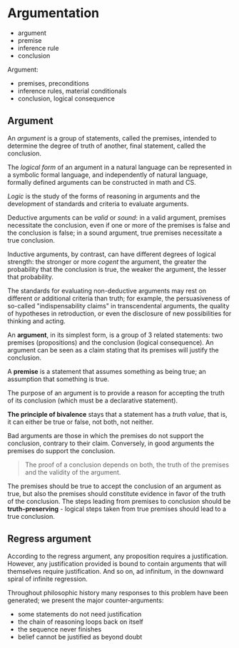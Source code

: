 # Argumentation

- argument
- premise
- inference rule
- conclusion

Argument:
- premises, preconditions
- inference rules, material conditionals
- conclusion, logical consequence


## Argument

An *argument* is a group of statements, called the premises, intended to determine the degree of truth of another, final statement, called the conclusion.

The *logical form* of an argument in a natural language can be represented in a symbolic formal language, and independently of natural language, formally defined arguments can be constructed in math and CS.

*Logic* is the study of the forms of reasoning in arguments and the development of standards and criteria to evaluate arguments.

Deductive arguments can be *valid* or *sound*: in a valid argument, premises necessitate the conclusion, even if one or more of the premises is false and the conclusion is false; in a sound argument, true premises necessitate a true conclusion.

Inductive arguments, by contrast, can have different degrees of logical strength: the stronger or more *cogent* the argument, the greater the probability that the conclusion is true, the weaker the argument, the lesser that probability.

The standards for evaluating non-deductive arguments may rest on different or additional criteria than truth; for example, the persuasiveness of so-called "indispensability claims" in transcendental arguments, the quality of hypotheses in retroduction, or even the disclosure of new possibilities for thinking and acting.



An **argument**, in its simplest form, is a group of 3 related statements: two premises (propositions) and the conclusion (logical consequence). An argument can be seen as a claim stating that its premises will justify the conclusion.

A **premise** is a statement that assumes something as being true; an assumption that something is true.

The purpose of an argument is to provide a reason for accepting the truth of its conclusion (which must be a declarative statement).

**The principle of bivalence** stays that a statement has a *truth value*, that is, it can either be true or false, not both, not neither.


Bad arguments are those in which the premises do not support the conclusion, contrary to their claim. Conversely, in good arguments the premises do support the conclusion.

> The proof of a conclusion depends on both, the truth of the premises and the validity of the argument.

The premises should be true to accept the conclusion of an argument as true, but also the premises should constitute evidence in favor of the truth of the conclusion. The steps leading from premises to conclusion should be **truth-preserving** - logical steps taken from true premises should lead to a true conclusion.


## Regress argument
According to the regress argument, any proposition requires a justification. However, any justification provided is bound to contain arguments that will themselves require justification. And so on, ad infinitum, in the downward spiral of infinite regression.

Throughout philosophic history many responses to this problem have been generated; we present the major counter-arguments:
- some statements do not need justification
- the chain of reasoning loops back on itself
- the sequence never finishes
- belief cannot be justified as beyond doubt
